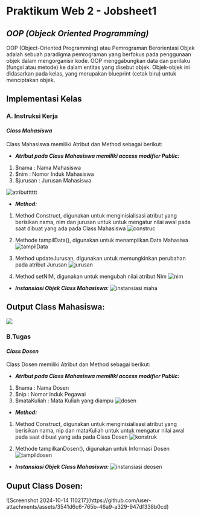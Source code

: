 # Praktikum Web 2 - Jobsheet1
## <i>OOP (Objeck Oriented Programming)</i>
OOP (Object-Oriented Programming) atau Pemrograman Berorientasi Objek adalah sebuah paradigma pemrograman yang berfokus pada penggunaan objek dalam mengorganisir kode. OOP menggabungkan data dan perilaku (fungsi atau metode) ke dalam entitas yang disebut objek. Objek-objek ini didasarkan pada kelas, yang merupakan blueprint (cetak biru) untuk menciptakan objek.
<h2>Implementasi Kelas</h2>
<h3>A. Instruksi Kerja</h3>
<h4><i>Class Mahasiswa</i></h4>
Class Mahasiswa memiliki Atribut dan Method sebagai berikut:

- <i><b>Atribut pada Class Mahasiswa memiliki access modifier Public:</b></i>
1. $nama : Nama Mahasiswa
2. $nim : Nomor Induk Mahasiswa
3. $jurusan : Jurusan Mahasiswa

![atributttttt](https://github.com/user-attachments/assets/a0598610-4d0a-42d1-8835-a25bc48dc2e6) <br>

- <i><b>Method:</b></i>
1. Method Construct, digunakan untuk menginisialisasi atribut yang berisikan nama, nim dan jurusan untuk untuk mengatur nilai awal pada saat dibuat yang ada pada Class Mahasiswa
   ![construc](https://github.com/user-attachments/assets/389ae0f3-f299-40c4-9227-b4abe441853b) <br>

2. Methode tampilData(), digunakan untuk menampilkan Data Mahasiwa
   ![tampilData](https://github.com/user-attachments/assets/ce527731-2775-4e5c-bde7-e85280019912) <br>
3. Method updateJurusan, digunakan untuk memungkinkan perubahan pada atribut Jurusan
   ![jurusan](https://github.com/user-attachments/assets/12b67d8f-e89c-4061-b658-c924394ad460) <br>
4. Method setNIM, digunakan untuk mengubah nilai atribut Nim
   ![nim](https://github.com/user-attachments/assets/8b291329-1d17-4503-9eb9-12f28b50f649)

- <i><b>Instansiasi Objek Class Mahasiswa: </b></i>
![instansiasi maha](https://github.com/user-attachments/assets/858bade4-b8a1-4d79-bfbf-2572ffd37101) 

<h2>Output Class Mahasiswa: </h2>
<img src='https://github.com/user-attachments/assets/895686ec-244e-4d92-9390-172d361c7ec2'>


<h3>B.Tugas</h3>
<h4><i>Class Dosen</i></h4>
Class Dosen memiliki Atribut dan Method sebagai berikut:

- <i><b>Atribut pada Class Mahasiswa memiliki access modifier Public:</b></i>

1. $nama : Nama Dosen
2. $nip : Nomor Induk Pegawai
3. $mataKuliah : Mata Kuliah yang diampu
   ![dosen](https://github.com/user-attachments/assets/428293f0-7144-4931-aad6-bc2d849c7132) <br>

- <i><b>Method:</b></i>
1. Method Construct, digunakan untuk menginisialisasi atribut yang berisikan nama, nip dan mataKuliah untuk untuk mengatur nilai awal pada saat dibuat yang ada pada Class Dosen
![konstruk](https://github.com/user-attachments/assets/ae793008-a53c-4c0e-8d76-9353bd885ba1) <br>

2. Methode tampilkanDosen(), digunakan untuk Informasi Dosen
   ![tampildosen](https://github.com/user-attachments/assets/39618b9b-b5ca-4167-b0f4-e055e6e04f39) <br>

- <i><b>Instansiasi Objek Class Mahasiswa: </b></i>
![instansiasi deosen](https://github.com/user-attachments/assets/f80e4beb-815b-470a-9f03-e5fd588c4764) <br>

<h2>Ouput Class Dosen: </h2>
![Screenshot 2024-10-14 110217](https://github.com/user-attachments/assets/3541d6c6-765b-46a9-a329-947df338b0cd)




